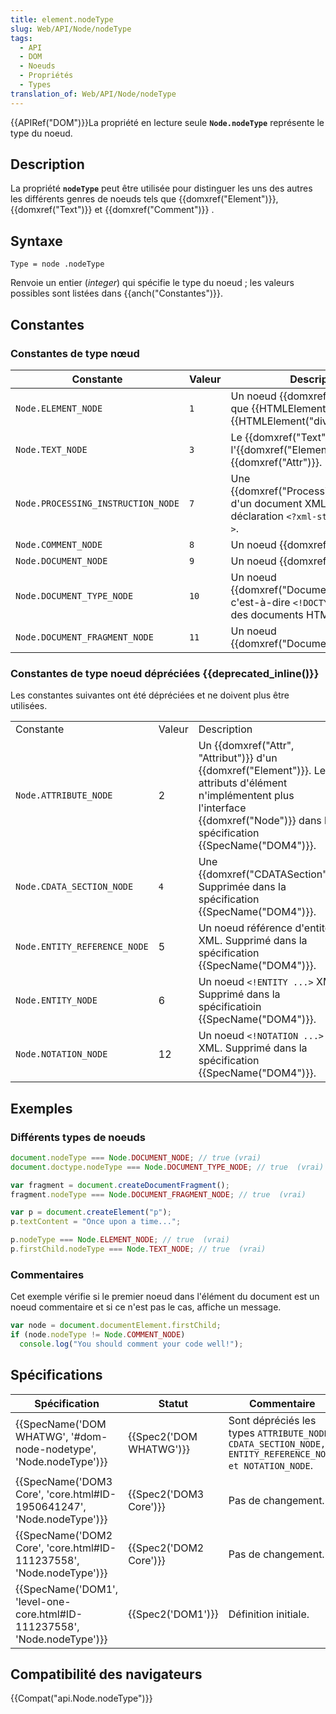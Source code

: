 ```yaml
---
title: element.nodeType
slug: Web/API/Node/nodeType
tags:
  - API
  - DOM
  - Noeuds
  - Propriétés
  - Types
translation_of: Web/API/Node/nodeType
---
```

{{APIRef("DOM")}}La propriété en lecture seule **`Node.nodeType`** représente le type du noeud.

## Description

La propriété **`nodeType`** peut être utilisée pour distinguer les uns des autres les différents genres de noeuds tels que {{domxref("Element")}}, {{domxref("Text")}} et {{domxref("Comment")}} .

## Syntaxe

    Type = node .nodeType

Renvoie un entier (_integer_) qui spécifie le type du noeud ; les valeurs possibles sont listées dans {{anch("Constantes")}}.

## Constantes

### Constantes de type nœud

| Constante                          | Valeur | Description                                                                                                              |
| ---------------------------------- | ------ | ------------------------------------------------------------------------------------------------------------------------ |
| `Node.ELEMENT_NODE`                | `1`    | Un noeud {{domxref("Element")}}  tel que {{HTMLElement("p")}} ou {{HTMLElement("div")}}`.`           |
| `Node.TEXT_NODE`                   | `3`    | Le {{domxref("Text")}} actuel de l'{{domxref("Element")}} ou {{domxref("Attr")}}.                        |
| `Node.PROCESSING_INSTRUCTION_NODE` | `7`    | Une {{domxref("ProcessingInstruction")}} d'un document XML tel que la déclaration `<?xml-stylesheet ... ?>`. |
| `Node.COMMENT_NODE`                | `8`    | Un noeud {{domxref("Comment")}}.                                                                                   |
| `Node.DOCUMENT_NODE`               | `9`    | Un noeud {{domxref("Document")}}.                                                                               |
| `Node.DOCUMENT_TYPE_NODE`          | `10`   | Un noeud {{domxref("DocumentType")}} c'est-à-dire `<!DOCTYPE html>` pour des documents HTML5.                   |
| `Node.DOCUMENT_FRAGMENT_NODE`      | `11`   | Un noeud {{domxref("DocumentFragment")}}.                                                                       |

### Constantes de type noeud dépréciées {{deprecated_inline()}}

Les constantes suivantes ont été dépréciées et ne doivent plus être utilisées.

<table class="standard-table">
  <tbody>
    <tr>
      <td>Constante</td>
      <td>Valeur</td>
      <td>Description</td>
    </tr>
    <tr>
      <td><code>Node.ATTRIBUTE_NODE</code></td>
      <td>2</td>
      <td>
        Un {{domxref("Attr", "Attribut")}} d'un
        {{domxref("Element")}}. Les attributs d'élément n'implémentent
        plus l'interface {{domxref("Node")}} dans la spécification
        {{SpecName("DOM4")}}.
      </td>
    </tr>
    <tr>
      <td><code>Node.CDATA_SECTION_NODE</code></td>
      <td><code>4</code></td>
      <td>
        Une {{domxref("CDATASection")}}. Supprimée dans la
        spécification {{SpecName("DOM4")}}.
      </td>
    </tr>
    <tr>
      <td><code>Node.ENTITY_REFERENCE_NODE</code></td>
      <td>5</td>
      <td>
        Un noeud référence d'entité XML. Supprimé dans la spécification
        {{SpecName("DOM4")}}.
      </td>
    </tr>
    <tr>
      <td><code>Node.ENTITY_NODE</code></td>
      <td>6</td>
      <td>
        Un noeud <code>&#x3C;!ENTITY ...></code> XML. Supprimé dans la
        spécificatioin {{SpecName("DOM4")}}.
      </td>
    </tr>
    <tr>
      <td><code>Node.NOTATION_NODE</code></td>
      <td>12</td>
      <td>
        Un noeud <code>&#x3C;!NOTATION ...></code> XML. Supprimé dans la
        spécification {{SpecName("DOM4")}}.
      </td>
    </tr>
  </tbody>
</table>

## Exemples

### Différents types de noeuds

```js
document.nodeType === Node.DOCUMENT_NODE; // true (vrai)
document.doctype.nodeType === Node.DOCUMENT_TYPE_NODE; // true  (vrai)

var fragment = document.createDocumentFragment();
fragment.nodeType === Node.DOCUMENT_FRAGMENT_NODE; // true  (vrai)

var p = document.createElement("p");
p.textContent = "Once upon a time...";

p.nodeType === Node.ELEMENT_NODE; // true  (vrai)
p.firstChild.nodeType === Node.TEXT_NODE; // true  (vrai)
```

### Commentaires

Cet exemple vérifie si le premier noeud dans l'élément du document est un noeud commentaire et si ce n'est pas le cas, affiche un message.

```js
var node = document.documentElement.firstChild;
if (node.nodeType != Node.COMMENT_NODE)
  console.log("You should comment your code well!");
```

## Spécifications

| Spécification                                                                                    | Statut                           | Commentaire                                                                                            |
| ------------------------------------------------------------------------------------------------ | -------------------------------- | ------------------------------------------------------------------------------------------------------ |
| {{SpecName('DOM WHATWG', '#dom-node-nodetype', 'Node.nodeType')}}         | {{Spec2('DOM WHATWG')}} | Sont dépréciés les types `ATTRIBUTE_NODE, CDATA_SECTION_NODE, ENTITY_REFERENCE_NODE et NOTATION_NODE`. |
| {{SpecName('DOM3 Core', 'core.html#ID-1950641247', 'Node.nodeType')}}     | {{Spec2('DOM3 Core')}}     | Pas de changement.                                                                                     |
| {{SpecName('DOM2 Core', 'core.html#ID-111237558', 'Node.nodeType')}}     | {{Spec2('DOM2 Core')}}     | Pas de changement.                                                                                     |
| {{SpecName('DOM1', 'level-one-core.html#ID-111237558', 'Node.nodeType')}} | {{Spec2('DOM1')}}         | Définition initiale.                                                                                   |

## Compatibilité des navigateurs

{{Compat("api.Node.nodeType")}}
